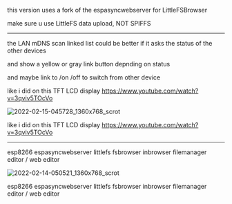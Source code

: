 this version uses a fork of the espasyncwebserver for LittleFSBrowser

make sure u use LittleFS data upload, NOT SPIFFS

---

the LAN mDNS scan linked list could be better if it asks the status of the other devices

and show a yellow or gray link button depnding on status

and maybe link to /on /off to switch from other device

like i did on this TFT LCD display https://www.youtube.com/watch?v=3qviv5TOcVo

![2022-02-15-045728_1360x768_scrot](https://user-images.githubusercontent.com/45427770/153990182-4e595ad1-138c-45d6-97d7-112c2c0ade88.png)

like i did on this TFT LCD display https://www.youtube.com/watch?v=3qviv5TOcVo

---

esp8266 espasyncwebserver littlefs fsbrowser inbrowser filemanager editor / web editor 

![2022-02-14-050521_1360x768_scrot](https://user-images.githubusercontent.com/45427770/153995945-d61782d0-ca96-4251-aa6f-e1b0894bfecd.png)

esp8266 espasyncwebserver littlefs fsbrowser inbrowser filemanager editor / web editor 
